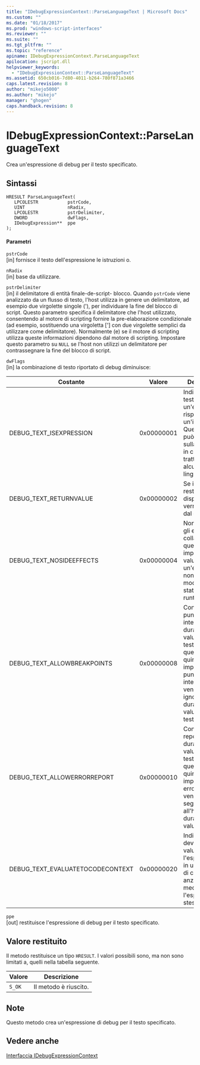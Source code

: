 ```yaml
---
title: "IDebugExpressionContext::ParseLanguageText | Microsoft Docs"
ms.custom: ""
ms.date: "01/18/2017"
ms.prod: "windows-script-interfaces"
ms.reviewer: ""
ms.suite: ""
ms.tgt_pltfrm: ""
ms.topic: "reference"
apiname: IDebugExpressionContext.ParseLanguageText
apilocation: jscript.dll
helpviewer_keywords: 
  - "IDebugExpressionContext::ParseLanguageText"
ms.assetid: 650cb016-7d80-4011-b264-780f871a3466
caps.latest.revision: 8
author: "mikejo5000"
ms.author: "mikejo"
manager: "ghogen"
caps.handback.revision: 8
---
```

# IDebugExpressionContext::ParseLanguageText
Crea un'espressione di debug per il testo specificato.  
  
## Sintassi  
  
```  
HRESULT ParseLanguageText(  
   LPCOLESTR           pstrCode,  
   UINT                nRadix,  
   LPCOLESTR           pstrDelimiter,  
   DWORD               dwFlags,  
   IDebugExpression**  ppe  
);  
```  
  
#### Parametri  
 `pstrCode`  
 \[in\] fornisce il testo dell'espressione le istruzioni o.  
  
 `nRadix`  
 \[in\] base da utilizzare.  
  
 `pstrDelimiter`  
 \[in\] il delimitatore di entità finale\-de\-script\- blocco.  Quando `pstrCode` viene analizzato da un flusso di testo, l'host utilizza in genere un delimitatore, ad esempio due virgolette singole \('\), per individuare la fine del blocco di script.  Questo parametro specifica il delimitatore che l'host utilizzato, consentendo al motore di scripting fornire la pre\-elaborazione condizionale \(ad esempio, sostituendo una virgoletta \['\] con due virgolette semplici da utilizzare come delimitatore\).  Normalmente \(e\) se il motore di scripting utilizza queste informazioni dipendono dal motore di scripting.  Impostare questo parametro su `NULL` se l'host non utilizzi un delimitatore per contrassegnare la fine del blocco di script.  
  
 `dwFlags`  
 \[in\] la combinazione di testo riportato di debug diminuisce:  
  
|Costante|Valore|Descrizione|  
|--------------|------------|-----------------|  
|DEBUG\_TEXT\_ISEXPRESSION|0x00000001|Indica che il testo è un'espressione rispetto a un'istruzione.  Questo flag può influire sulla modalità in cui il testo è trattato in alcuni linguaggi.|  
|DEBUG\_TEXT\_RETURNVALUE|0x00000002|Se il valore restituito è disponibile, verrà utilizzato dal chiamante.|  
|DEBUG\_TEXT\_NOSIDEEFFECTS|0x00000004|Non consentire gli effetti collaterali.  Se questo flag è impostato, la valutazione di un'espressione non deve modificare lo stato di runtime.|  
|DEBUG\_TEXT\_ALLOWBREAKPOINTS|0x00000008|Consente i punti di interruzione durante la valutazione del testo.  Se questo flag quindi non è impostato i punti di interruzione vengono ignorati durante la valutazione del testo.|  
|DEBUG\_TEXT\_ALLOWERRORREPORT|0x00000010|Consente i report di errore durante la valutazione del testo.  Se questo flag quindi non è impostato errori non vengono segnalati all'host durante la valutazione.|  
|DEBUG\_TEXT\_EVALUATETOCODECONTEXT|0x00000020|Indica che deve essere valutata l'espressione in un contesto di codice anziché mediante l'espressione stessa|  
  
 `ppe`  
 \[out\] restituisce l'espressione di debug per il testo specificato.  
  
## Valore restituito  
 Il metodo restituisce un tipo `HRESULT`.  I valori possibili sono, ma non sono limitati a, quelli nella tabella seguente.  
  
|Valore|Descrizione|  
|------------|-----------------|  
|`S_OK`|Il metodo è riuscito.|  
  
## Note  
 Questo metodo crea un'espressione di debug per il testo specificato.  
  
## Vedere anche  
 [Interfaccia IDebugExpressionContext](../../winscript/reference/idebugexpressioncontext-interface.md)